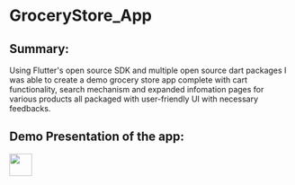 # GroceryStore_App
## Summary:
Using Flutter's open source SDK and multiple open source dart packages I was able to create a demo grocery store app complete with cart functionality, search mechanism and expanded infomation pages for various products all packaged with user-friendly UI with necessary feedbacks. 

## Demo Presentation of the app:
<img src="https://github.com/DAN-329/GroceryStore_FlutterApp/blob/master/My%20Video1.gif" width="40" height="40" />
